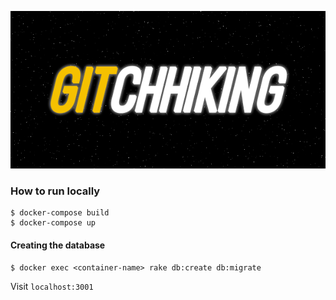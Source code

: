 <p align="center">
  <img src="https://raw.githubusercontent.com/ruimangas/gitchhiking.space/master/app/assets/images/header_mail.png" alt="Gitchhiking logo"/>
</p>

### How to run locally

```
$ docker-compose build
$ docker-compose up
```

#### Creating the database

```
$ docker exec <container-name> rake db:create db:migrate
```

Visit ```localhost:3001```
